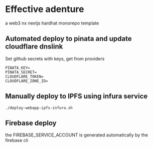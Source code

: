 # Effective adenture
a web3 nx nextjs hardhat monorepo template

## Automated deploy to pinata and update cloudflare dnslink
Set github secrets with keys, get from providers
```
PINATA_KEY=
PINATA_SECRET=
CLOUDFLARE_TOKEN=
CLOUDFLARE_ZONE_ID=
```

## Manually deploy to IPFS using infura service
`./deploy-webapp-ipfs-infura.sh`


## Firebase deploy
the FIREBASE_SERVICE_ACCOUNT is generated automatically by the firebase cli